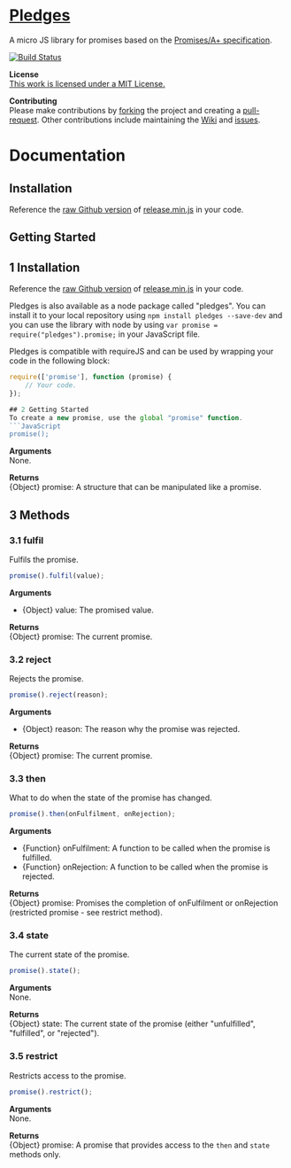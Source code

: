 # [Pledges](https://www.github.com/ryansmith94/Pledges)
A micro JS library for promises based on the [Promises/A+ specification](http://promises-aplus.github.io/promises-spec/).

[![Build Status](https://travis-ci.org/ryansmith94/Pledges.png)](https://travis-ci.org/ryansmith94/Pledges)   

**License**   
[This work is licensed under a MIT License.](https://github.com/ryansmith94/Pledges/blob/master/license.md)

**Contributing**   
Please make contributions by [forking](https://github.com/ryansmith94/Pledges/fork "/fork") the project and creating a [pull-request](https://github.com/ryansmith94/Pledges/pull/new/master "/pull-request"). Other contributions include maintaining the [Wiki](https://github.com/ryansmith94/Pledges/wiki "/wiki") and [issues](https://github.com/ryansmith94/Pledges/issues?state=open "/issues").

# Documentation
## Installation
Reference the [raw Github version](https://raw.github.com/ryansmith94/Pledges/master/build/release.min.js) of [release.min.js](https://www.github.com/ryansmith94/Pledges/blob/master/build/release.min.js) in your code.

## Getting Started
## 1 Installation
Reference the [raw Github version](https://raw.github.com/ryansmith94/Pledges/master/build/release.min.js) of [release.min.js](https://www.github.com/ryansmith94/Pledges/blob/master/build/release.min.js) in your code.

Pledges is also available as a node package called "pledges". You can install it to your local repository using `npm install pledges --save-dev` and you can use the library with node by using `var promise = require("pledges").promise;` in your JavaScript file.

Pledges is compatible with requireJS and can be used by wrapping your code in the following block:
```JavaScript
require(['promise'], function (promise) {
	// Your code.
});

## 2 Getting Started
To create a new promise, use the global "promise" function.
```JavaScript
promise();
```

**Arguments**   
None.

**Returns**   
{Object} promise: A structure that can be manipulated like a promise.

## 3 Methods
### 3.1 fulfil
Fulfils the promise.
```JavaScript
promise().fulfil(value);
```

**Arguments**
* {Object} value: The promised value.

**Returns**   
{Object} promise: The current promise.

### 3.2 reject
Rejects the promise.
```JavaScript
promise().reject(reason);
```

**Arguments**
* {Object} reason: The reason why the promise was rejected.

**Returns**   
{Object} promise: The current promise.

### 3.3 then
What to do when the state of the promise has changed.
```JavaScript
promise().then(onFulfilment, onRejection);
```

**Arguments**
* {Function} onFulfilment: A function to be called when the promise is fulfilled.
* {Function} onRejection: A function to be called when the promise is rejected.

**Returns**   
{Object} promise: Promises the completion of onFulfilment or onRejection (restricted promise - see restrict method).

### 3.4 state
The current state of the promise.
```JavaScript
promise().state();
```

**Arguments**   
None.

**Returns**   
{Object} state: The current state of the promise (either "unfulfilled", "fulfilled", or "rejected").

### 3.5 restrict
Restricts access to the promise.
```JavaScript
promise().restrict();
```

**Arguments**   
None.

**Returns**   
{Object} promise: A promise that provides access to the `then` and `state` methods only.